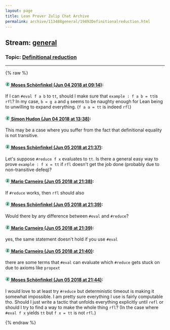 ```yaml
---
layout: page
title: Lean Prover Zulip Chat Archive 
permalink: archive/113488general/19492Definitionalreduction.html
---
```


## Stream: [general](index.html)
### Topic: [Definitional reduction](19492Definitionalreduction.html)

---


{% raw %}
#### [![Click to go to Zulip](../../assets/img/zulip2.png) Moses Schönfinkel (Jun 04 2018 at 09:14)](https://leanprover.zulipchat.com/#narrow/stream/113488-general/topic/Definitional%20reduction/near/127532389):
If I can `#eval f a b` to `tt`, should I make sure that `example : f a b = tt`is `rfl`? In my case, `b = g a` and `g` seems to be naughty enough for Lean being to unwilling to expand everything. (`f a a = tt` is indeed `rfl`)

#### [![Click to go to Zulip](../../assets/img/zulip2.png) Simon Hudon (Jun 04 2018 at 13:38)](https://leanprover.zulipchat.com/#narrow/stream/113488-general/topic/Definitional%20reduction/near/127540799):
This may be a case where you suffer from the fact that definitional equality is not transitive.

#### [![Click to go to Zulip](../../assets/img/zulip2.png) Moses Schönfinkel (Jun 05 2018 at 21:37)](https://leanprover.zulipchat.com/#narrow/stream/113488-general/topic/Definitional%20reduction/near/127618197):
Let's suppose `#reduce f x` evaluates to `tt`. Is there a general easy way to prove `example : f x = tt` if `rfl` doesn't get the job done (probably due to non-transitive defeq)?

#### [![Click to go to Zulip](../../assets/img/zulip2.png) Mario Carneiro (Jun 05 2018 at 21:38)](https://leanprover.zulipchat.com/#narrow/stream/113488-general/topic/Definitional%20reduction/near/127618259):
If `#reduce` works, then `rfl` should also

#### [![Click to go to Zulip](../../assets/img/zulip2.png) Moses Schönfinkel (Jun 05 2018 at 21:39)](https://leanprover.zulipchat.com/#narrow/stream/113488-general/topic/Definitional%20reduction/near/127618290):
Would there by any difference between `#eval` and `#reduce`?

#### [![Click to go to Zulip](../../assets/img/zulip2.png) Mario Carneiro (Jun 05 2018 at 21:39)](https://leanprover.zulipchat.com/#narrow/stream/113488-general/topic/Definitional%20reduction/near/127618298):
yes, the same statement doesn't hold if you use `#eval`

#### [![Click to go to Zulip](../../assets/img/zulip2.png) Mario Carneiro (Jun 05 2018 at 21:40)](https://leanprover.zulipchat.com/#narrow/stream/113488-general/topic/Definitional%20reduction/near/127618356):
there are some terms that `#eval` can evaluate which `#reduce` gets stuck on due to axioms like `propext`

#### [![Click to go to Zulip](../../assets/img/zulip2.png) Moses Schönfinkel (Jun 05 2018 at 21:44)](https://leanprover.zulipchat.com/#narrow/stream/113488-general/topic/Definitional%20reduction/near/127618595):
I would love to at least try `#reduce` but deterministic timeout is making it somewhat impossible. I am pretty sure everything I use is fairly computable tho. Should I just write a tactic that unfolds everything explicitly until `refl` or should I try to find a way to make the whole thing `rfl`? (In the case where `#eval f x` yields `tt` but `f x = tt` is not `rfl`.)


{% endraw %}
